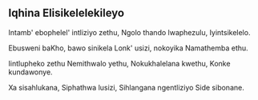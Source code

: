 ## Iqhina Elisikelelekileyo

Intamb' ebophelel' intliziyo zethu,
Ngolo thando lwaphezulu, Iyintsikelelo.

Ebusweni baKho, bawo sinikela
Lonk' usizi, nokoyika Namathemba ethu.

Iintlupheko zethu Nemithwalo yethu,
Nokukhalelana kwethu, Konke kundawonye.

Xa sisahlukana, Siphathwa lusizi,
Sihlangana ngentliziyo Side sibonane.

